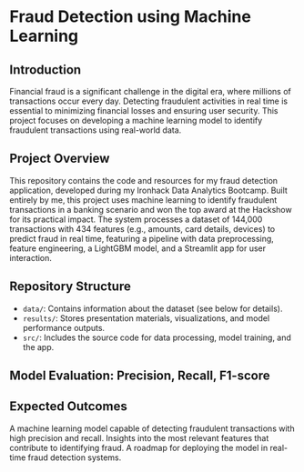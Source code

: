 # Fraud Detection using Machine Learning

## Introduction
Financial fraud is a significant challenge in the digital era, where millions of transactions occur every day. Detecting fraudulent activities in real time is essential to minimizing financial losses and ensuring user security. This project focuses on developing a machine learning model to identify fraudulent transactions using real-world data.

## Project Overview
This repository contains the code and resources for my fraud detection application, developed during my Ironhack Data Analytics Bootcamp. Built entirely by me, this project uses machine learning to identify fraudulent transactions in a banking scenario and won the top award at the Hackshow for its practical impact. The system processes a dataset of 144,000 transactions with 434 features (e.g., amounts, card details, devices) to predict fraud in real time, featuring a pipeline with data preprocessing, feature engineering, a LightGBM model, and a Streamlit app for user interaction.

## Repository Structure

- `data/`: Contains information about the dataset (see below for details).
- `results/`: Stores presentation materials, visualizations, and model performance outputs.
- `src/`: Includes the source code for data processing, model training, and the app.

## Model Evaluation: Precision, Recall, F1-score

## Expected Outcomes
A machine learning model capable of detecting fraudulent transactions with high precision and recall.
Insights into the most relevant features that contribute to identifying fraud.
A roadmap for deploying the model in real-time fraud detection systems.
